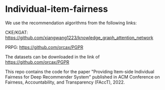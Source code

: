 # Individual-item-fairness

We use the recommendation algorithms from the following links:

CKE/KGAT: https://github.com/xiangwang1223/knowledge_graph_attention_network 

PRPG: https://github.com/orcax/PGPR 

The datasets can be downloaded in the link of https://github.com/orcax/PGPR


This repo contains the code for the paper "Providing Item-side Individual Fairness for Deep Recommender System" published in ACM Conference on Fairness, Accountability, and Transparency (FAccT), 2022.
